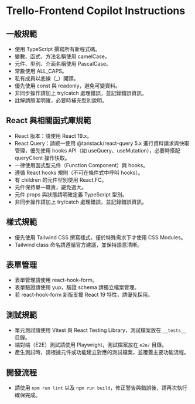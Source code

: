 # Trello-Frontend Copilot Instructions

## 一般規範

- 使用 TypeScript 撰寫所有新程式碼。
- 變數、函式、方法名稱使用 camelCase。
- 元件、型別、介面名稱使用 PascalCase。
- 常數使用 ALL_CAPS。
- 私有成員以底線（\_）開頭。
- 優先使用 const 與 readonly，避免可變資料。
- 非同步操作請加上 try/catch 處理錯誤，並記錄錯誤資訊。
- 註解請簡潔明確，必要時補充型別說明。

## React 與相關函式庫規範

- React 版本：請使用 React 19.x。
- React Query：請統一使用 @tanstack/react-query 5.x 進行資料請求與快取管理，優先使用 hooks API（如 useQuery、useMutation），必要時搭配 queryClient 操作快取。
- 一律使用函式型元件（Function Component）與 hooks。
- 遵循 React hooks 規則（不可在條件式中呼叫 hooks）。
- 有 children 的元件型別使用 React.FC。
- 元件保持單一職責，避免過大。
- 元件 props 與狀態請明確定義 TypeScript 型別。
- 非同步操作請加上 try/catch 處理錯誤，並記錄錯誤資訊。

## 樣式規範

- 優先使用 Tailwind CSS 撰寫樣式，僅於特殊需求下才使用 CSS Modules。
- Tailwind class 命名請遵循官方建議，並保持語意清晰。

## 表單管理

- 表單管理請使用 react-hook-form。
- 表單驗證請使用 yup，驗證 schema 請獨立檔案管理。
- 若 react-hook-form 新版支援 React 19 特性，請優先採用。

## 測試規範

- 單元測試請使用 Vitest 與 React Testing Library，測試檔案放在 `__tests__` 目錄。
- 端對端（E2E）測試請使用 Playwright，測試檔案放在 `e2e/` 目錄。
- 產生測試時，請根據元件或功能建立對應的測試檔案，並覆蓋主要功能流程。

## 開發流程

- 請使用 `npm run lint` 以及 `npm run build`，修正警告與錯誤後，請再次執行確保完成。

